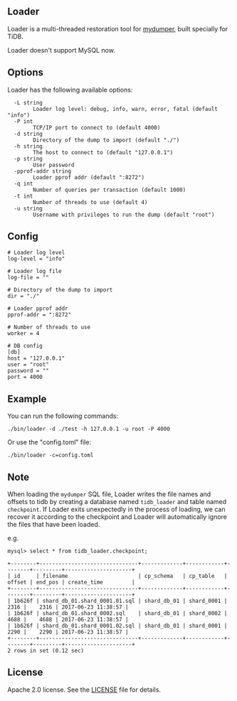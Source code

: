 ## Loader
Loader is a multi-threaded restoration tool for [mydumper](https://github.com/maxbube/mydumper), built specially for TiDB.

Loader doesn't support MySQL now. 

## Options
Loader has the following available options:
```
  -L string
    	Loader log level: debug, info, warn, error, fatal (default "info")
  -P int
    	TCP/IP port to connect to (default 4000)
  -d string
    	Directory of the dump to import (default "./")
  -h string
    	The host to connect to (default "127.0.0.1")
  -p string
    	User password
  -pprof-addr string
    	Loader pprof addr (default ":8272")
  -q int
    	Number of queries per transaction (default 1000)
  -t int
    	Number of threads to use (default 4)
  -u string
    	Username with privileges to run the dump (default "root")
```

## Config
```
# Loader log level
log-level = "info"

# Loader log file
log-file = ""

# Directory of the dump to import
dir = "./"

# Loader pprof addr
pprof-addr = ":8272"

# Number of threads to use
worker = 4

# DB config
[db]
host = "127.0.0.1"
user = "root"
password = ""
port = 4000
```

## Example
You can run the following commands:
```
./bin/loader -d ./test -h 127.0.0.1 -u root -P 4000
```
Or use the "config.toml" file:
```
./bin/loader -c=config.toml
```

## Note
When loading the `mydumper` SQL file, Loader writes the file names and offsets to tidb by creating a database named `tidb_loader` and table named `checkpoint`. If Loader exits unexpectedly in the process of loading, we can recover it according to the checkpoint and Loader will automatically ignore the files that have been loaded.

e.g. 

```
mysql> select * from tidb_loader.checkpoint;

+--------+-------------------------------+-------------+------------+--------+---------+---------------------+
| id     | filename                      | cp_schema   | cp_table   | offset | end_pos | create_time         |
+--------+-------------------------------+-------------+------------+--------+---------+---------------------+
| 1b626f | shard_db_01.shard_0001.01.sql | shard_db_01 | shard_0001 |   2316 |    2316 | 2017-06-23 11:38:57 |
| 1b626f | shard_db_01.shard_0002.sql    | shard_db_01 | shard_0002 |   4688 |    4688 | 2017-06-23 11:38:57 |
| 1b626f | shard_db_01.shard_0001.02.sql | shard_db_01 | shard_0001 |   2290 |    2290 | 2017-06-23 11:38:57 |
+--------+-------------------------------+-------------+------------+--------+---------+---------------------+
2 rows in set (0.12 sec)
```

## License
Apache 2.0 license. See the [LICENSE](../LICENSE) file for details.
